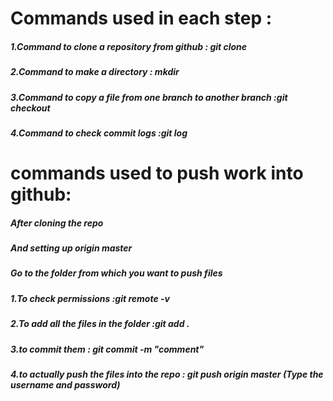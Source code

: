 # Commands used in each step :
##### 1.Command to clone a repository from github : git clone <url of the github repo>
##### 2.Command to make a directory : mkdir<filename>
##### 3.Command to copy a file from one branch to another branch :git checkout <remote branch> <Relative path of the file to be copied from the other branch>
##### 4.Command to check commit logs :git log

# commands used to push work into github:
##### After cloning the repo
##### And setting up origin master
##### Go to the folder from which you want to push files
##### 1.To check permissions :git remote -v
##### 2.To add all the files in the folder :git add .
##### 3.to commit them : git commit -m "comment"
##### 4.to actually push the files into the repo : git push origin master  (Type the username and password)

